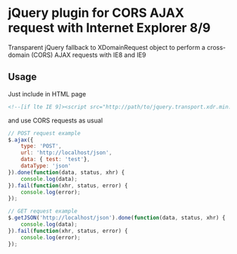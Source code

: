 # jQuery plugin for CORS AJAX request with Internet Explorer 8/9

Transparent jQuery fallback to XDomainRequest object to perform a cross-domain (CORS) AJAX requests with IE8 and IE9

## Usage

Just include in HTML page

```HTML
<!--[if lte IE 9]><script src="http://path/to/jquery.transport.xdr.min.js"></script><![endif]-->
```

and use CORS requests as usual

```JavaScript
// POST request example
$.ajax({
    type: 'POST',
    url: 'http://localhost/json',
    data: { test: 'test'},
    dataType: 'json'
}).done(function(data, status, xhr) {
    console.log(data);
}).fail(function(xhr, status, error) {
    console.log(error);
});

// GET request example
$.getJSON('http://localhost/json').done(function(data, status, xhr) {
    console.log(data);
}).fail(function(xhr, status, error) {
    console.log(error);
});
```
